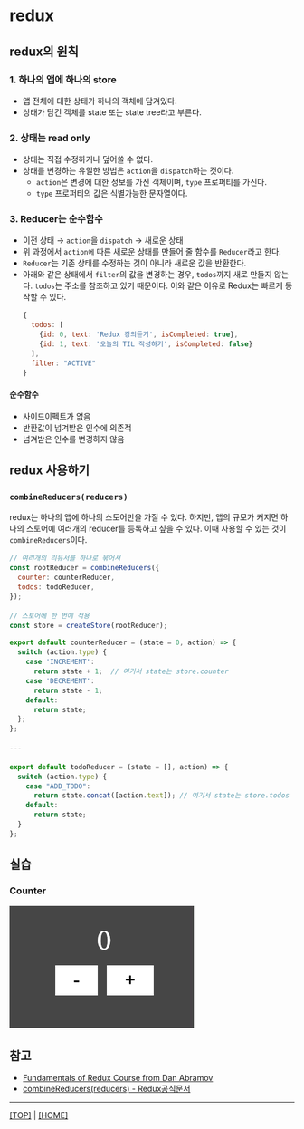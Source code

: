 # redux

## redux의 원칙

### 1. 하나의 앱에 하나의 store

- 앱 전체에 대한 상태가 하나의 객체에 담겨있다.
- 상태가 담긴 객체를 state 또는 state tree라고 부른다.

### 2. 상태는 read only

- 상태는 직접 수정하거나 덮어쓸 수 없다.
- 상태를 변경하는 유일한 방법은 `action`을 `dispatch`하는 것이다.
  - `action`은 변경에 대한 정보를 가진 객체이며, `type` 프로퍼티를 가진다.
  - `type` 프로퍼티의 값은 식별가능한 문자열이다.

### 3. Reducer는 순수함수

- 이전 상태 → `action`을 `dispatch` → 새로운 상태
- 위 과정에서 `action에` 따른 새로운 상태를 만들어 줄 함수를 `Reducer`라고 한다.
- `Reducer`는 기존 상태를 수정하는 것이 아니라 새로운 값을 반환한다.
- 아래와 같은 상태에서 `filter`의 값을 변경하는 경우, `todos`까지 새로 만들지 않는다. `todos`는 주소를 참조하고 있기 때문이다. 이와 같은 이유로 Redux는 빠르게 동작할 수 있다.
  ```javascript
  {
    todos: [
      {id: 0, text: 'Redux 강의듣기', isCompleted: true},
      {id: 1, text: '오늘의 TIL 작성하기', isCompleted: false}
    ],
    filter: "ACTIVE"
  }
  ```

#### 순수함수

- 사이드이펙트가 없음
- 반환값이 넘겨받은 인수에 의존적
- 넘겨받은 인수를 변경하지 않음

## redux 사용하기

### `combineReducers(reducers)`

redux는 하나의 앱에 하나의 스토어만을 가질 수 있다. 하지만, 앱의 규모가 커지면 하나의 스토어에 여러개의 reducer를 등록하고 싶을 수 있다. 이때 사용할 수 있는 것이 `combineReducers`이다.

```javascript
// 여러개의 리듀서를 하나로 묶어서
const rootReducer = combineReducers({
  counter: counterReducer,
  todos: todoReducer,
});

// 스토어에 한 번에 적용
const store = createStore(rootReducer);
```

```javascript
export default counterReducer = (state = 0, action) => {
  switch (action.type) {
    case 'INCREMENT':
      return state + 1;  // 여기서 state는 store.counter
    case 'DECREMENT':
      return state - 1;
    default:
      return state;
  };
};

---

export default todoReducer = (state = [], action) => {
  switch (action.type) {
    case "ADD_TODO":
      return state.concat([action.text]); // 여기서 state는 store.todos
    default:
      return state;
  }
};
```

## 실습

### Counter

![counter 실습 예시](./counter.gif)

## 참고

- [Fundamentals of Redux Course from Dan Abramov](https://egghead.io/courses/fundamentals-of-redux-course-from-dan-abramov-bd5cc867)
- [combineReducers(reducers) - Redux공식문서](https://redux.js.org/api/combinereducers)

---

[[TOP]](./#Redux) | [[HOME]](https://github.com/SunYoungKwon/What-I-Studied-on-Woowacourse#-what-i-studied-on-woowacourse)
